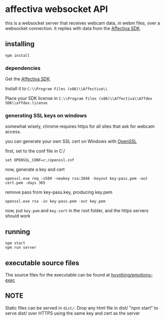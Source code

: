 # affectiva websocket API

this is a websocket server that receives webcam data, in webm files, over a websocket connection. it replies with data from the [Affectiva SDK](http://www.affectiva.com).

## installing

    npm install

### dependencies
Get the [Affectiva SDK]( http://www.affectiva.com).

Install it to `C:\\Program Files (x86)\\Affectiva\\`

Place your SDK license in `C:\\Program Files (x86)\\Affectiva\\Affdex SDK\\affdex.license`

### generating SSL keys on windows

somewhat wisely, chrome requires https for all sites that ask for webcam access.

you can generate your own SSL cert on Windows with [OpenSSL](https://www.openssl.org/)

first, set to the conf file in C:/

    set OPENSSL_CONF=c:/openssl.cnf


now, generate a key and cert

    openssl.exe req -x509 -newkey rsa:2048 -keyout key-pass.pem -out cert.pem -days 365

remove pass from key-pass.key, producing key.pem

    openssl.exe rsa -in key-pass.pem -out key.pem

now, put `key.pem` and `key.cert` in the root folder, and the https servers should work


## running

    npm start
    npm run server


## executable source files

The source files for the executable can be found at [huynhing/emotions-exec](https://github.com/huynhing/emotions-exec)

NOTE
----
Static files can be served in `dist/`.  Drop any html file in dist/ "npm start" to serve dist/ over HTTPS using the same key and cert as the server
